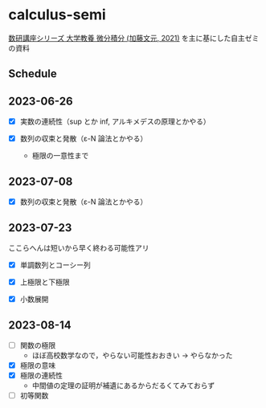# calculus-semi
[数研講座シリーズ 大学教養 微分積分 (加藤文元, 2021)](https://www.chart.co.jp/goods/item/sugaku/39940.php) を主に基にした自主ゼミの資料

## Schedule

## 2023-06-26
- [x] 実数の連続性（sup とか inf, アルキメデスの原理とかやる）

- [x] 数列の収束と発散（ε-N 論法とかやる）
  - 極限の一意性まで

## 2023-07-08 
- [x] 数列の収束と発散（ε-N 論法とかやる）

## 2023-07-23
ここらへんは短いから早く終わる可能性アリ
- [x] 単調数列とコーシー列

- [x] 上極限と下極限

- [x] 小数展開

## 2023-08-14
- [ ] 関数の極限
  - ほぼ高校数学なので，やらない可能性おおきい -> やらなかった
- [x] 極限の意味
- [x] 極限の連続性
  - 中間値の定理の証明が補遺にあるからだるくてみておらず
- [ ] 初等関数
